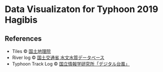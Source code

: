 # Data Visualizaton for Typhoon 2019 Hagibis

## References
- Tiles &copy; [国土地理院](https://maps.gsi.go.jp/development/ichiran.html)
- River log &copy; [国土交通省 水文水質データベース](http://www1.river.go.jp)
- Typhoon Track Log &copy; [国立情報学研究所「デジタル台風」](http://agora.ex.nii.ac.jp/digital-typhoon/summary/wnp/s/201919.html.ja)
